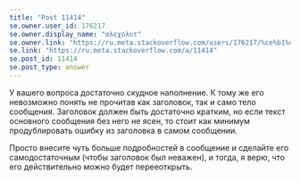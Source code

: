 ```yaml
---
title: "Post 11414"
se.owner.user_id: 176217
se.owner.display_name: "αλεχολυτ"
se.owner.link: "https://ru.meta.stackoverflow.com/users/176217/%ce%b1%ce%bb%ce%b5%cf%87%ce%bf%ce%bb%cf%85%cf%84"
se.link: "https://ru.meta.stackoverflow.com/a/11414"
se.post_id: 11414
se.post_type: answer
---
```

<p>У вашего вопроса достаточно скудное наполнение. К тому же его невозможно понять не прочитав как заголовок, так и само тело сообщения. Заголовок должен быть достаточно кратким, но если текст основного сообщения без него не ясен, то стоит как минимум продублировать ошибку из заголовка в самом сообщении.</p>
<p>Просто внесите чуть больше подробностей в сообщение и сделайте его самодостаточным (чтобы заголовок был неважен), и тогда, я верю, что его действительно можно будет перееоткрыть.</p>

